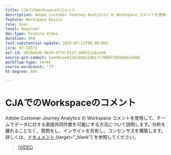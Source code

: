 ```yaml
---
title: CJAでのWorkspaceのコメント
description: Adobe Customer Journey Analytics の Workspace コメントを使用して、チームでデータに対する直接共同作業を可能にする方法について説明します。分析を開いたまま、質問し、インサイトを共有し、コンセンサスを作成します。
feature: Workspace Basics
role: User
level: Beginner
doc-type: Feature Video
duration: 458
last-substantial-update: 2025-07-21T00:00:00Z
jira: KT-18571
exl-id: d630eb46-9b34-4ffd-812f-d40511abce04
source-git-commit: 5a4d6eae812624b6224b17c76807388eb8e2b0d6
workflow-type: tm+mt
source-wordcount: '77'
ht-degree: 66%

---
```


# CJAでのWorkspaceのコメント

Adobe Customer Journey Analytics の Workspace コメントを使用して、チームでデータに対する直接共同作業を可能にする方法について説明します。分析を離れることなく、質問をし、インサイトを共有し、コンセンサスを構築します。 詳しくは、[&#x200B; ドキュメント &#x200B;](https://experienceleague.adobe.com/ja/docs/analytics-platform/using/cja-workspace/build-workspace-project/comment-projects){target="_blank"} を参照してください。

>[!VIDEO](https://video.tv.adobe.com/v/3469446/?learn=on&enablevpops)
